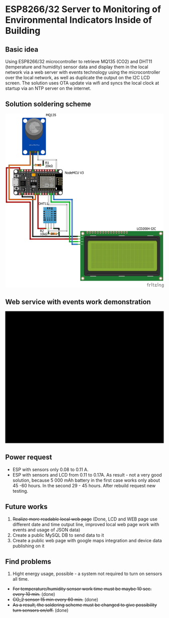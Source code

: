 # ESP8266/32 Server to Monitoring of Environmental Indicators Inside of Building

## Basic idea
Using ESP8266/32 microcontroller to retrieve MQ135 (CO2) and DHT11 (temperature and humidity) sensor data and display them in the local network via a web server with events technology using the microcontroller over the local network, as well as duplicate the output on the I2C LCD screen. The solution uses OTA update via wifi and syncs the local clock at startup via an NTP server on the internet.  

## Solution soldering scheme
![Solution scheme](DHT11+MQ135+LED+WIFI_bb.jpg) 

## Web service with events work demonstration
![ESP WebPage](ESP_page_with_events.gif)

## Power request
* ESP with sensors only 0.08 to 0.11 A. 
* ESP with sensors and LCD from 0.11 to 0.17A.
As result - not a very good solution, because 5 000 mAh battery in the first case works only about 45 -60 hours. In the second 29 - 45 hours. 
After rebuild request new testing. 

## Future works
1. ~~Realize more readable local web page~~ (Done, LCD and WEB page use different date and time output line, improved local web page work with events and usage of JSON data)
2. Create a public MySQL DB to send data to it
3. Create a public web page with google maps integration and device data publishing on it  

## Find problems
1. Hight energy usage, possible - a system not required to turn on sensors all time. 
  * ~~For temperature/humidity sensor work time must be maybe 10 sec. every 10 min.~~ (done) 
  * ~~CO_2 sensor 15 min every 60 min.~~ (done)
  * ~~As a result, the soldering scheme must be changed to give possibility turn sensors on/off.~~ (done)  
